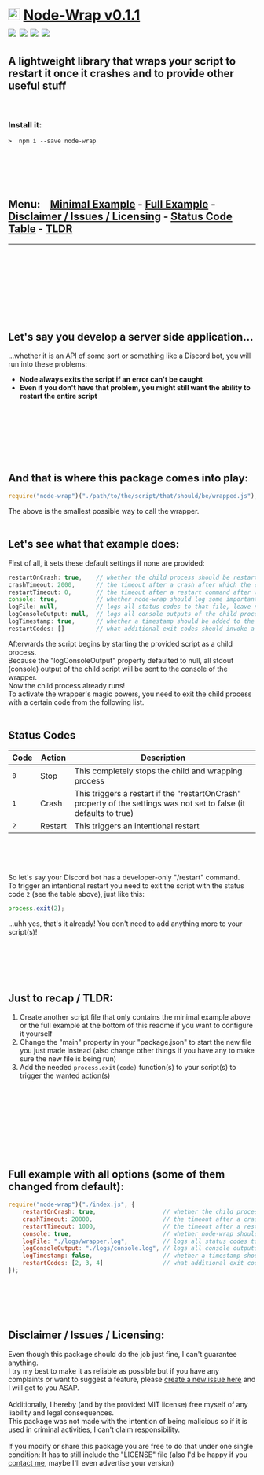 # <img src="https://raw.githubusercontent.com/Sv443/Node-Wrap/master/icons/icon_tiny.png" style="width: 2.5vw;height: 2.5vw;"> <u>Node-Wrap v0.1.1</u> <br> [![](https://img.shields.io/github/license/Sv443/node-wrap.svg?style=flat-square)](https://github.com/Sv443/node-wrap/blob/master/LICENSE) [![](https://img.shields.io/badge/JSDoc-supported-green.svg?style=flat-square)](http://usejsdoc.org/) [![](https://img.shields.io/github/issues/Sv443/node-wrap.svg?style=flat-square)](https://github.com/Sv443/node-wrap/issues) [![](https://img.shields.io/github/stars/Sv443/node-wrap.svg?style=flat-square)](https://github.com/Sv443/node-wrap/stargazers)
## A lightweight library that wraps your script to restart it once it crashes and to provide other useful stuff

<br>

### Install it:
```
>  npm i --save node-wrap
```

<br><br>
---
## **Menu:** &nbsp; &nbsp;[Minimal Example](#and-that-is-where-this-package-comes-into-play) - [Full Example](#full-example-with-all-options-some-of-them-changed-from-default) - [Disclaimer / Issues / Licensing](#disclaimer--issues--licensing) - [Status Code Table](#status-codes) - [TLDR](#just-to-recap--tldr)
---  
<br><br><br><br>


<br><br><br>
## Let's say you develop a server side application...
...whether it is an API of some sort or something like a Discord bot, you will run into these problems:<br>
- **Node always exits the script if an error can't be caught**<br>
- **Even if you don't have that problem, you might still want the ability to restart the entire script**<br><br><br>

<br><br><br><br>

## And that is where this package comes into play:
```js
require("node-wrap")("./path/to/the/script/that/should/be/wrapped.js");
```
The above is the smallest possible way to call the wrapper.<br><br>
## Let's see what that example does:
First of all, it sets these default settings if none are provided:
```js
restartOnCrash: true,    // whether the child process should be restarted after it crashed
crashTimeout: 2000,      // the timeout after a crash after which the child process should be restarted
restartTimeout: 0,       // the timeout after a restart command after which the child process should be restarted
console: true,           // whether node-wrap should log some important info to the main console (stuff like "Starting process" and "Restarting process")
logFile: null,           // logs all status codes to that file, leave null or undefined for no file logging                
logConsoleOutput: null,  // logs all console outputs of the child process to that file, leave null or undefined for no file logging
logTimestamp: true,      // whether a timestamp should be added to the above logs
restartCodes: []         // what additional exit codes should invoke a restart
```
Afterwards the script begins by starting the provided script as a child process.<br>
Because the "logConsoleOutput" property defaulted to null, all stdout (console) output of the child script will be sent to the console of the wrapper.<br>
Now the child process already runs!<br>
To activate the wrapper's magic powers, you need to exit the child process with a certain code from the following list.<br><br>
## Status Codes
| Code | Action | Description |  
| --- | --- | --- |  
| `0` | Stop | This completely stops the child and wrapping process |  
| `1` | Crash | This triggers a restart if the "restartOnCrash" property of the settings was not set to false (it defaults to true) |  
| `2` | Restart | This triggers an intentional restart |<br>

<br><br><br>

So let's say your Discord bot has a developer-only "/restart" command.<br>
To trigger an intentional restart you need to exit the script with the status code `2` (see the table above), just like this:
```js
process.exit(2);
```
...uhh yes, that's it already! You don't need to add anything more to your script(s)!<br><br><br><br><br><br>

## Just to recap / TLDR:
1. Create another script file that only contains the minimal example above or the full example at the bottom of this readme if you want to configure it yourself
2. Change the "main" property in your "package.json" to start the new file you just made instead (also change other things if you have any to make sure the new file is being run)
3. Add the needed `process.exit(code)` function(s) to your script(s) to trigger the wanted action(s)


<br><br><br><br><br><br><br><br>
## Full example with all options (some of them changed from default):
```js
require("node-wrap")("./index.js", {
    restartOnCrash: true,                   // whether the child process should be restarted after it crashed
    crashTimeout: 20000,                    // the timeout after a crash after which the child process should be restarted
    restartTimeout: 1000,                   // the timeout after a restart command after which the child process should be restarted
    console: true,                          // whether node-wrap should log some important info to the main console (stuff like "Starting process" and "Restarting process")
    logFile: "./logs/wrapper.log",          // logs all status codes to that file, leave null or undefined for no file logging
    logConsoleOutput: "./logs/console.log", // logs all console outputs of the child process to that file, leave null or undefined for no file logging
    logTimestamp: false,                    // whether a timestamp should be added to the above logs
    restartCodes: [2, 3, 4]                 // what additional exit codes should invoke a restart
});
```

<br><br><br><br>
## Disclaimer / Issues / Licensing:
Even though this package should do the job just fine, I can't guarantee anything.<br>
I try my best to make it as reliable as possible but if you have any complaints or want to suggest a feature, please [create a new issue here](https://github.com/Sv443/node-wrap/issues) and I will get to you ASAP.<br><br>
Additionally, I hereby (and by the provided MIT license) free myself of any liability and legal consequences.<br>
This package was not made with the intention of being malicious so if it is used in criminal activities, I can't claim responsibility.<br><br>
If you modify or share this package you are free to do that under one single condition: It has to still include the "LICENSE" file (also I'd be happy if you [contact me](https://sv443.net/), maybe I'll even advertise your version)
